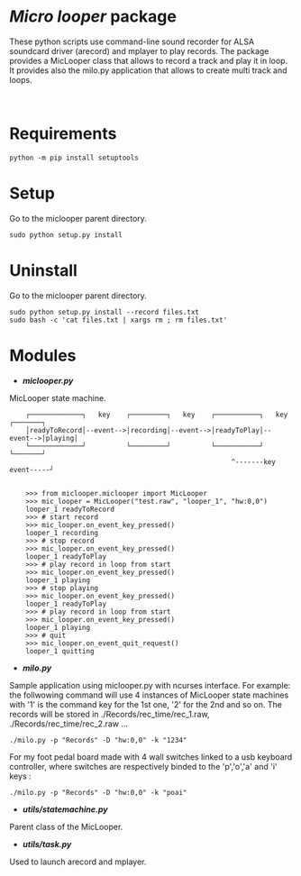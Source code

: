 # *Micro looper* package

These python scripts use command-line sound recorder for ALSA soundcard driver (arecord) and mplayer to play records.
The package provides a MicLooper class that allows to record a track and play it in loop.
It provides also the milo.py application that allows to create multi track and loops.

<br/>

Requirements
===================================================

    python -m pip install setuptools

Setup
===================================================

Go to the miclooper parent directory.

    sudo python setup.py install


Uninstall
===================================================

Go to the miclooper parent directory.

    sudo python setup.py install --record files.txt
    sudo bash -c 'cat files.txt | xargs rm ; rm files.txt'


Modules
===================================================

- ***miclooper.py***

MicLooper state machine.



        ┌─────────────┐   key    ┌─────────┐   key    ┌───────────┐   key    ┌───────┐
        │readyToRecord│--event-->│recording│--event-->│readyToPlay│--event-->│playing│
        └─────────────┘          └─────────┘          └───────────┘          └───────┘
                                                           ^-------key event-----┘


        >>> from miclooper.miclooper import MicLooper
        >>> mic_looper = MicLooper("test.raw", "looper_1", "hw:0,0")
        looper_1 readyToRecord
        >>> # start record
        >>> mic_looper.on_event_key_pressed()
        looper_1 recording
        >>> # stop record
        >>> mic_looper.on_event_key_pressed()
        looper_1 readyToPlay
        >>> # play record in loop from start
        >>> mic_looper.on_event_key_pressed()
        looper_1 playing
        >>> # stop playing
        >>> mic_looper.on_event_key_pressed()
        looper_1 readyToPlay
        >>> # play record in loop from start
        >>> mic_looper.on_event_key_pressed()
        looper_1 playing
        >>> # quit
        >>> mic_looper.on_event_quit_request()
        looper_1 quitting

- ***milo.py***

Sample application using miclooper.py with ncurses interface.
For example: the follwowing command will use 4 instances of MicLooper state machines with '1' is the command key for the 1st one, '2' for the 2nd and so on.
The records will be stored in ./Records/rec_time/rec_1.raw, ./Records/rec_time/rec_2.raw ...

    ./milo.py -p "Records" -D "hw:0,0" -k "1234"

For my foot pedal board made with 4 wall switches linked to a usb keyboard controller, where switches are respectively binded to the 'p','o','a' and 'i' keys :

    ./milo.py -p "Records" -D "hw:0,0" -k "poai"

- ***utils/statemachine.py***

Parent class of the MicLooper.

- ***utils/task.py***

Used to launch arecord and mplayer.
